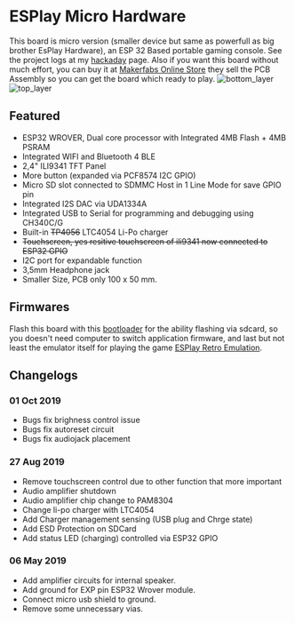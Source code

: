 # ESPlay Micro Hardware
This board is micro version (smaller device but same as powerfull as big brother EsPlay Hardware), an ESP 32 Based portable gaming console. See the project logs at my [hackaday] page. Also if you want this board without much effort, you can buy it at [Makerfabs Online Store] they sell the PCB Assembly so you can get the board which ready to play.
![bottom_layer](https://raw.githubusercontent.com/pebri86/esplay_micro_hardware/master/docs/esplay_micro_bottom.png)
![top_layer](https://raw.githubusercontent.com/pebri86/esplay_micro_hardware/master/docs/esplay_micro_top.png)

Featured
--------
- ESP32 WROVER, Dual core processor with Integrated 4MB Flash + 4MB PSRAM
- Integrated WIFI and Bluetooth 4 BLE
- 2,4" ILI9341 TFT Panel
- More button (expanded via PCF8574 I2C GPIO)
- Micro SD slot connected to SDMMC Host in 1 Line Mode for save GPIO pin
- Integrated I2S DAC via UDA1334A
- Integrated USB to Serial for programming and debugging using CH340C/G
- Built-in ~~TP4056~~ LTC4054 Li-Po charger
- ~~Touchscreen, yes resitive touchscreen of ili9341 now connected to ESP32 GPIO~~
- I2C port for expandable function
- 3,5mm Headphone jack
- Smaller Size, PCB only 100 x 50 mm.

Firmwares
---------
Flash this board with this [bootloader] for the ability flashing via sdcard, so you doesn't need computer to switch application firmware, and last but not least the emulator itself for playing the game [ESPlay Retro Emulation].

Changelogs
----------
### 01 Oct 2019
- Bugs fix brighness control issue
- Bugs fix autoreset circuit
- Bugs fix audiojack placement

### 27 Aug 2019
- Remove touchscreen control due to other function that more important
- Audio amplifier shutdown
- Audio amplifier chip change to PAM8304
- Change li-po charger with LTC4054
- Add Charger management sensing (USB plug and Chrge state)
- Add ESD Protection on SDCard
- Add status LED (charging) controlled via ESP32 GPIO

### 06 May 2019
- Add amplifier circuits for internal speaker.
- Add ground for EXP pin ESP32 Wrover module.
- Connect micro usb shield to ground.
- Remove some unnecessary vias.

[Makerfabs Online Store]: https://www.makerfabs.com/esplay-micro.html
[hackaday]: https://hackaday.io/project/166707-esplay-micro
[bootloader]: https://github.com/pebri86/esplay-base-firmware
[ESPlay Retro Emulation]: https://github.com/pebri86/esplay-retro-emulation
